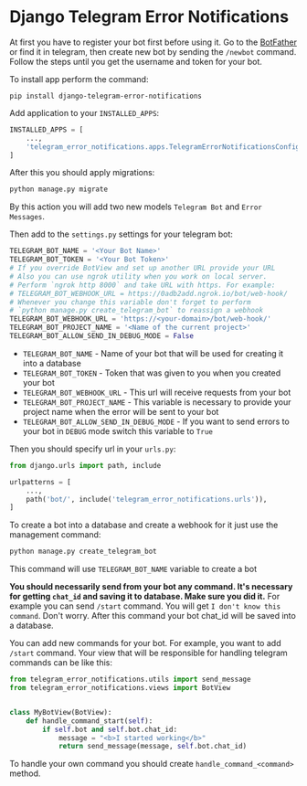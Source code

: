 # Django Telegram Error Notifications

At first you have to register your bot first before using it. 
Go to the [BotFather](https://telegram.me/BotFather) or find it in telegram, 
then create new bot by sending the `/newbot` command. 
Follow the steps until you get the username and token for your bot.

To install app perform the command:
```shell script
pip install django-telegram-error-notifications
```

Add application to your `INSTALLED_APPS`:
```python
INSTALLED_APPS = [
    ...,
    'telegram_error_notifications.apps.TelegramErrorNotificationsConfig'
]
```

After this you should apply migrations:
```bash
python manage.py migrate
```
By this action you will add two new models `Telegram Bot` and `Error Messages`.

Then add to the `settings.py` settings for your telegram bot:
```python
TELEGRAM_BOT_NAME = '<Your Bot Name>'
TELEGRAM_BOT_TOKEN = '<Your Bot Token>'
# If you override BotView and set up another URL provide your URL
# Also you can use ngrok utility when you work on local server. 
# Perform `ngrok http 8000` and take URL with https. For example:
# TELEGRAM_BOT_WEBHOOK_URL = https://0adb2add.ngrok.io/bot/web-hook/
# Whenever you change this variable don't forget to perform 
# `python manage.py create_telegram_bot` to reassign a webhook
TELEGRAM_BOT_WEBHOOK_URL = 'https://<your-domain>/bot/web-hook/'
TELEGRAM_BOT_PROJECT_NAME = '<Name of the current project>'
TELEGRAM_BOT_ALLOW_SEND_IN_DEBUG_MODE = False
```
- `TELEGRAM_BOT_NAME` - Name of your bot that will be used for creating it into a database
- `TELEGRAM_BOT_TOKEN` - Token that was given to you when you created your bot
- `TELEGRAM_BOT_WEBHOOK_URL` - This url will receive requests from your bot
- `TELEGRAM_BOT_PROJECT_NAME` - This variable is necessary to provide your project name when the error will be sent to your bot
- `TELEGRAM_BOT_ALLOW_SEND_IN_DEBUG_MODE` - If you want to send errors to your bot in `DEBUG` mode switch this variable to `True`

Then you should specify url in your `urls.py`:
```python
from django.urls import path, include

urlpatterns = [
    ...,
    path('bot/', include('telegram_error_notifications.urls')),
]
```

To create a bot into a database and create a webhook for it just use the management command:
```bash
python manage.py create_telegram_bot
```
This command will use `TELEGRAM_BOT_NAME` variable to create a bot

**You should necessarily send from your bot any command. 
It's necessary for getting `chat_id` and saving it to database.
Make sure you did it.**
For example you can send `/start` command. You will get `I don't know this command`.
Don't worry. After this command your bot chat_id will be saved into a database.

You can add new commands for your bot. For example, you want to add `/start` command.
Your view that will be responsible for handling telegram commands can be like this:
```python
from telegram_error_notifications.utils import send_message
from telegram_error_notifications.views import BotView


class MyBotView(BotView):
    def handle_command_start(self):
        if self.bot and self.bot.chat_id:
            message = "<b>I started working</b>"
            return send_message(message, self.bot.chat_id)
```
To handle your own command you should create `handle_command_<command>` method.